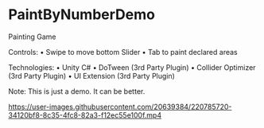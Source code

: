 # PaintByNumberDemo
Painting Game

Controls:
• Swipe to move bottom Slider
• Tab to paint declared areas

Technologies:
• Unity C#
• DoTween (3rd Party Plugin)
• Collider Optimizer (3rd Party Plugin)
• UI Extension (3rd Party Plugin)

Note: This is just a demo. It can be better.

https://user-images.githubusercontent.com/20639384/220785720-34120bf8-8c35-4fc8-82a3-f12ec55e100f.mp4

